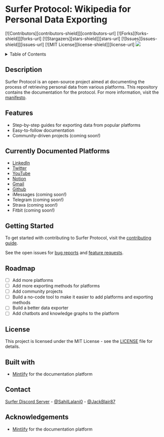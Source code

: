 # Surfer Protocol: Wikipedia for Personal Data Exporting

[![Contributors][contributors-shield]][contributors-url]
[![Forks][forks-shield]][forks-url]
[![Stargazers][stars-shield]][stars-url]
[![Issues][issues-shield]][issues-url]
[![MIT License][license-shield]][license-url]
[![](https://dcbadge.vercel.app/api/server/5KQkWApkYC)](https://discord.gg/5KQkWApkYC)

<details>
  <summary>Table of Contents</summary>
  <ol>
    <li><a href="#description">Description</a></li> 
    <li><a href="#features">Features</a></li>
    <li><a href="#currently-documented-platforms">Currently Documented Platforms</a></li>
    <li><a href="#getting-started">Getting Started</a></li>
    <li><a href="#development">Development</a></li>
    <li><a href="#publishing-changes">Publishing Changes</a></li>
    <li><a href="#troubleshooting">Troubleshooting</a></li>
    <li><a href="#acknowledgements">Acknowledgements</a></li>
  </ol>
</details>

## Description

Surfer Protocol is an open-source project aimed at documenting the process of retrieving personal data from various platforms. This repository contains the documentation for the protocol. For more information, visit the [manifesto](https://surferprotocol.org/manifesto).

## Features

- Step-by-step guides for exporting data from popular platforms
- Easy-to-follow documentation
- Community-driven projects (coming soon!)

## Currently Documented Platforms

- [LinkedIn](https://surferprotocol.org/platforms/social-media/linkedin)
- [Twitter](https://surferprotocol.org/platforms/social-media/twitter)
- [YouTube](https://surferprotocol.org/platforms/social-media/youtube)
- [Notion](https://surferprotocol.org/platforms/notion)
- [Gmail](https://surferprotocol.org/platforms/gmail)
- [Github](https://surferprotocol.org/platforms/github)
- iMessages (coming soon!)
- Telegram (coming soon!)
- Strava (coming soon!)
- Fitbit (coming soon!)

## Getting Started

To get started with contributing to Surfer Protocol, visit the [contributing guide](https://surferprotocol.org/contributing).

See the open issues for [bug reports](https://github.com/surferprotocol/surfer-protocol/issues) and [feature requests](https://github.com/surferprotocol/surfer-protocol/issues).

## Roadmap

- [ ] Add more platforms
- [ ] Add more exporting methods for platforms
- [ ] Add community projects
- [ ] Build a no-code tool to make it easier to add platforms and exporting methods
- [ ] Build a better data exporter
- [ ] Add chatbots and knowledge graphs to the platform

## License

This project is licensed under the MIT License - see the [LICENSE](LICENSE) file for details.

## Built with 

- [Mintlify](https://mintlify.com/) for the documentation platform

## Contact 

[Surfer Discord Server](https://discord.gg/Tjg7pjcFNP) - [@SahilLalani0](https://x.com/SahilLalani0) - [@JackBlair87](https://x.com/JackBlair87)

## Acknowledgements

- [Mintlify](https://mintlify.com/) for the documentation platform